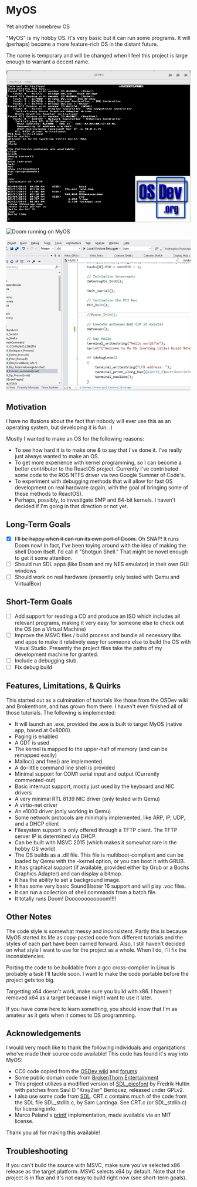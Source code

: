 # MyOS
Yet another homebrew OS

"MyOS" is my hobby OS. It's very basic but it can run some programs. It will (perhaps) become a more feature-rich OS in the distant future.

The name is temporary and will be changed when I feel this project is large enough to warrant a decent name.

![Screenshot with test image](https://raw.githubusercontent.com/coderTrevor/MyOS/master/Media/Screenshots/MyOS_Graphical1.png "MyOS Screenshot")

![Doom running on MyOS](https://github.com/coderTrevor/My-Doom/blob/c60abc6bc10bd30e733e29056e232c54e1dc283c/screenshots/Doom%20on%20MyOS.gif?raw=true "Doom!")

![GUI of MyOS](https://raw.githubusercontent.com/coderTrevor/MyOS/master/Media/Screenshots/MyOS_GUI.gif "MyOS GUI")


## Motivation
I have no illusions about the fact that nobody will ever use this as an operating system, but developing it is fun. :)

Mostly I wanted to make an OS for the following reasons:
* To see how hard it is to make one & to say that I've done it. I've really just always wanted to make an OS.
* To get more experience with kernel programming, so I can become a better contributor to the ReactOS project. Currently I've contributed some code to the ROS NTFS driver via two Google Summer of Code's.
* To experiment with debugging methods that will allow for fast OS development on real hardware (again, with the goal of bringing some of these methods to ReactOS).
* Perhaps, possibly, to investigate SMP and 64-bit kernels. I haven't decided if I'm going in that direction or not yet.

## Long-Term Goals
- [x] ~~I'll be happy when it can run its own port of Doom.~~ Oh SNAP! It runs Doom now! In fact, I've been toying around with the idea of making the shell Doom itself. I'd call it "Shotgun Shell." That might be novel enough to get it some attention.
- [ ] Should run SDL apps (like Doom and my NES emulator) in their own GUI windows
- [ ] Should work on real hardware (presently only tested with Qemu and VirtualBox)

## Short-Term Goals
- [ ] Add support for reading a CD and produce an ISO which includes all relevant programs, making it very easy for someone else to check out the OS (on a Virtual Machine)
- [ ] Improve the MSVC files / build process and bundle all necessary libs and apps to make it relatively easy for someone else to build the OS with Visual Studio. Presently the project files take the paths of my development machine for granted.
- [ ] Include a debugging stub.
- [ ] Fix debug build

## Features, Limitations, & Quirks
This started out as a culmination of tutorials like those from the OSDev wiki and Brokenthorn, and has grown from there. I haven't even finished all of those tutorials. The following is implemented:
* It will launch an .exe, provided the .exe is built to target MyOS (native app, based at 0x8000).
* Paging is enabled
* A GDT is used
* The kernel is mapped to the upper-half of memory (and can be remapped easily)
* Malloc() and free() are implemented.
* A do-little command line shell is provided
* Minimal support for COM1 serial input and output (Currently commented-out)
* Basic interrupt support, mostly just used by the keyboard and NIC drivers
* A very minimal RTL 8139 NIC driver (only tested with Qemu)
* A virtio-net driver
* An e1000 driver (only working in Qemu)
* Some network protocols are minimally implemented, like ARP, IP, UDP, and a DHCP client
* Filesystem support is only offered through a TFTP client. The TFTP server IP is determined via DHCP.
* Can be built with MSVC 2015 (which makes it somewhat rare in the hobby OS world)
* The OS builds as a .dll file. This file is multiboot-compliant and can be loaded by Qemu with the -kernel option, or you can boot it with GRUB.
* It has graphical support (if available, provided either by Grub or a Bochs Graphics Adapter) and can display a bitmap.
* It has the ability to set a background image.
* It has some very basic SoundBlaster 16 support and will play .voc files.
* It can run a collection of shell commands from a batch file.
* It totally runs Doom! Doooooooooooom!!!!

## Other Notes
The code style is somewhat messy and inconsistent. Partly this is because MyOS started its life as copy-pasted code from different tutorials and the styles of each part have been carried forward. Also, I still haven't decided on what style I want to use for the project as a whole. When I do, I'll fix the inconsistencies.

Porting the code to be buildable from a gcc cross-compiler in Linux is probably a task I'll tackle soon. I want to make the code portable before the project gets too big.

Targetting x64 doesn't work, make sure you build with x86. I haven't removed x64 as a target because I might want to use it later.

If you have come here to learn something, you should know that I'm as amateur as it gets when it comes to OS programming.

## Acknowledgements
I would very much like to thank the following individuals and organizations who've made their source code available! This code has found it's way into MyOS:
* CC0 code copied from the [OSDev wiki](https://wiki.osdev.org/Expanded_Main_Page) and [forums](http://forum.osdev.org/)
* Some public domain code from [BrokenThorn Entertainment](http://www.brokenthorn.com/Resources/OSDevIndex.html)
* This project utilizes a modified version of [SDL_picofont](http://nurd.se/~noname/?section=sdl_picofont) by Fredrik Hultin with patches from Saul D "KrayZier" Beniquez, released under GPLv2.
* I also use some code from [SDL](https://www.libsdl.org/). CRT.c contains much of the code from the SDL file SDL_stdlib.c, by Sam Lantinga. See CRT.c (or SDL_stdlib.c) for licensing info. 
* Marco Paland's [printf](https://github.com/mpaland) implementation, made available via an MIT license.

Thank you all for making this available!

## Troubleshooting
If you can't build the source with MSVC, make sure you've selected x86 release as the target platform. MSVC selects x64 by default. Note that the project is in flux and it's not easy to build right now (see short-term goals).

